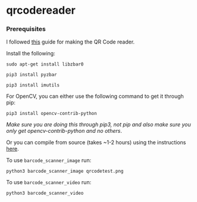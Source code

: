 # qrcodereader

### Prerequisites

I followed [this](https://www.pyimagesearch.com/2018/05/21/an-opencv-barcode-and-qr-code-scanner-with-zbar/) guide for making the QR Code reader.

Install the following:

`sudo apt-get install libzbar0`

`pip3 install pyzbar`

`pip3 install imutils`

For OpenCV, you can either use the following command to get it through pip:

`pip3 install opencv-contrib-python`

*Make sure you are doing this through pip3, not pip and also make sure you only get opencv-contrib-python and no others*.

Or you can compile from source (takes ~1-2 hours) using the instructions [here](https://pimylifeup.com/raspberry-pi-opencv/).

To use `barcode_scanner_image` run:

`python3 barcode_scanner_image qrcodetest.png`

To use `barcode_scanner_video` run:

`python3 barcode_scanner_video`


